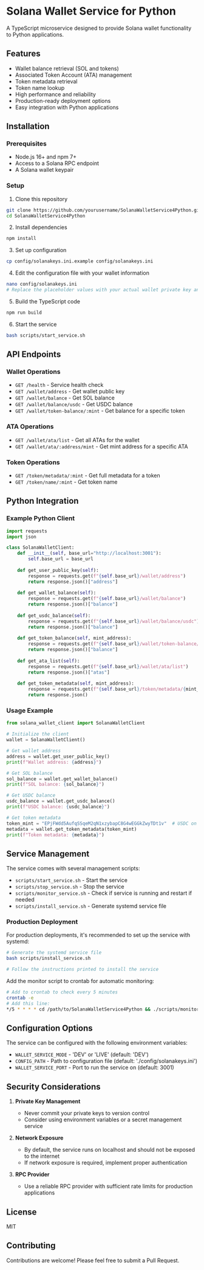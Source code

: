 # Solana Wallet Service for Python

A TypeScript microservice designed to provide Solana wallet functionality to Python applications.

## Features

- Wallet balance retrieval (SOL and tokens)
- Associated Token Account (ATA) management
- Token metadata retrieval
- Token name lookup
- High performance and reliability
- Production-ready deployment options
- Easy integration with Python applications

## Installation

### Prerequisites

- Node.js 16+ and npm 7+
- Access to a Solana RPC endpoint
- A Solana wallet keypair 

### Setup

1. Clone this repository
```bash
git clone https://github.com/yourusername/SolanaWalletService4Python.git
cd SolanaWalletService4Python
```

2. Install dependencies
```bash
npm install
```

3. Set up configuration
```bash
cp config/solanakeys.ini.example config/solanakeys.ini
```

4. Edit the configuration file with your wallet information
```bash
nano config/solanakeys.ini
# Replace the placeholder values with your actual wallet private key and RPC URL
```

5. Build the TypeScript code
```bash
npm run build
```

6. Start the service
```bash
bash scripts/start_service.sh
```

## API Endpoints

### Wallet Operations

- `GET /health` - Service health check
- `GET /wallet/address` - Get wallet public key
- `GET /wallet/balance` - Get SOL balance
- `GET /wallet/balance/usdc` - Get USDC balance
- `GET /wallet/token-balance/:mint` - Get balance for a specific token

### ATA Operations

- `GET /wallet/ata/list` - Get all ATAs for the wallet
- `GET /wallet/ata/:address/mint` - Get mint address for a specific ATA

### Token Operations

- `GET /token/metadata/:mint` - Get full metadata for a token
- `GET /token/name/:mint` - Get token name

## Python Integration

### Example Python Client

```python
import requests
import json

class SolanaWalletClient:
    def __init__(self, base_url="http://localhost:3001"):
        self.base_url = base_url
        
    def get_user_public_key(self):
        response = requests.get(f"{self.base_url}/wallet/address")
        return response.json()["address"]
        
    def get_wallet_balance(self):
        response = requests.get(f"{self.base_url}/wallet/balance")
        return response.json()["balance"]
        
    def get_usdc_balance(self):
        response = requests.get(f"{self.base_url}/wallet/balance/usdc")
        return response.json()["balance"]
        
    def get_token_balance(self, mint_address):
        response = requests.get(f"{self.base_url}/wallet/token-balance/{mint_address}")
        return response.json()["balance"]
        
    def get_ata_list(self):
        response = requests.get(f"{self.base_url}/wallet/ata/list")
        return response.json()["atas"]
        
    def get_token_metadata(self, mint_address):
        response = requests.get(f"{self.base_url}/token/metadata/{mint_address}")
        return response.json()
```

### Usage Example

```python
from solana_wallet_client import SolanaWalletClient

# Initialize the client
wallet = SolanaWalletClient()

# Get wallet address
address = wallet.get_user_public_key()
print(f"Wallet address: {address}")

# Get SOL balance
sol_balance = wallet.get_wallet_balance()
print(f"SOL balance: {sol_balance}")

# Get USDC balance
usdc_balance = wallet.get_usdc_balance()
print(f"USDC balance: {usdc_balance}")

# Get token metadata
token_mint = "EPjFWdd5AufqSSqeM2qN1xzybapC8G4wEGGkZwyTDt1v"  # USDC on mainnet
metadata = wallet.get_token_metadata(token_mint)
print(f"Token metadata: {metadata}")
```

## Service Management

The service comes with several management scripts:

- `scripts/start_service.sh` - Start the service
- `scripts/stop_service.sh` - Stop the service
- `scripts/monitor_service.sh` - Check if service is running and restart if needed
- `scripts/install_service.sh` - Generate systemd service file

### Production Deployment

For production deployments, it's recommended to set up the service with systemd:

```bash
# Generate the systemd service file
bash scripts/install_service.sh

# Follow the instructions printed to install the service
```

Add the monitor script to crontab for automatic monitoring:

```bash
# Add to crontab to check every 5 minutes
crontab -e
# Add this line:
*/5 * * * * cd /path/to/SolanaWalletService4Python && ./scripts/monitor_service.sh
```

## Configuration Options

The service can be configured with the following environment variables:

- `WALLET_SERVICE_MODE` - 'DEV' or 'LIVE' (default: 'DEV')
- `CONFIG_PATH` - Path to configuration file (default: './config/solanakeys.ini')
- `WALLET_SERVICE_PORT` - Port to run the service on (default: 3001)

## Security Considerations

1. **Private Key Management**
   - Never commit your private keys to version control
   - Consider using environment variables or a secret management service
   
2. **Network Exposure**
   - By default, the service runs on localhost and should not be exposed to the internet
   - If network exposure is required, implement proper authentication

3. **RPC Provider**
   - Use a reliable RPC provider with sufficient rate limits for production applications

## License

MIT

## Contributing

Contributions are welcome! Please feel free to submit a Pull Request.

